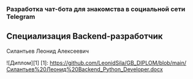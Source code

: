 ### Разработка чат-бота для знакомства в социальной сети Telegram
 
## Специализация Backend-разработчик
Силантьев Леонид Алексеевич

![Диплом][1]
[1]: https://github.com/LeonidSila/GB_DIPLOM/blob/main/Силантьев%20Леонид%20Backend_Python_Developer.docx
 
 